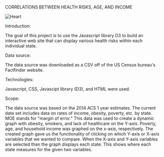 CORRELATIONS BETWEEN HEALTH RISKS, AGE, AND INCOME

![Heart](https://media.giphy.com/media/s0cgIlfRm5dF6/giphy.gif)

Introduction:

The goal of this project is to use the Javascript library D3 to build an interactive web site
that can display various health risks within each individual state.

Data source:

The data source was downloaded as a CSV off of the US Census bureau's Factfinder website.

Technologies:

Javascript, CSS, Javascipt library (D3), and HTML were used.

Scope:

The data source was based on the 2014 ACS 1 year estimates. The current data set includes data on rates of income, obesity, poverty, etc. by state. MOE stands for "margin of error." This data was used to create a dynamic graph with obesity, smokers, and lack of healthcare on the Y-axis. Poverty, age, and household income was graphed on the x-axis, respectively. The created graph gave us the functionality of clicking on which Y-axis or X-axis variables that we wanted to compare. When the X-axis and Y-axis variables are selected than the graph displays each state. This shows where each state measures for the given two variables. 
